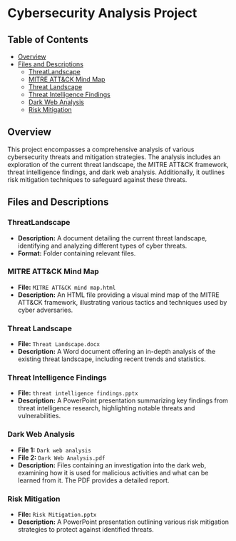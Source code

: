 # Cybersecurity Analysis Project

## Table of Contents
- [Overview](#overview)
- [Files and Descriptions](#files-and-descriptions)
  - [ThreatLandscape](#threatlandscape)
  - [MITRE ATT&CK Mind Map](#mitre-attck-mind-map)
  - [Threat Landscape](#threat-landscape)
  - [Threat Intelligence Findings](#threat-intelligence-findings)
  - [Dark Web Analysis](#dark-web-analysis)
  - [Risk Mitigation](#risk-mitigation)

## Overview
This project encompasses a comprehensive analysis of various cybersecurity threats and mitigation strategies. The analysis includes an exploration of the current threat landscape, the MITRE ATT&CK framework, threat intelligence findings, and dark web analysis. Additionally, it outlines risk mitigation techniques to safeguard against these threats.

## Files and Descriptions

### ThreatLandscape
- **Description:** A document detailing the current threat landscape, identifying and analyzing different types of cyber threats.
- **Format:** Folder containing relevant files.

### MITRE ATT&CK Mind Map
- **File:** `MITRE ATT&CK mind map.html`
- **Description:** An HTML file providing a visual mind map of the MITRE ATT&CK framework, illustrating various tactics and techniques used by cyber adversaries.

### Threat Landscape
- **File:** `Threat Landscape.docx`
- **Description:** A Word document offering an in-depth analysis of the existing threat landscape, including recent trends and statistics.

### Threat Intelligence Findings
- **File:** `threat intelligence findings.pptx`
- **Description:** A PowerPoint presentation summarizing key findings from threat intelligence research, highlighting notable threats and vulnerabilities.

### Dark Web Analysis
- **File 1:** `Dark web analysis`
- **File 2:** `Dark Web Analysis.pdf`
- **Description:** Files containing an investigation into the dark web, examining how it is used for malicious activities and what can be learned from it. The PDF provides a detailed report.

### Risk Mitigation
- **File:** `Risk Mitigation.pptx`
- **Description:** A PowerPoint presentation outlining various risk mitigation strategies to protect against identified threats.

